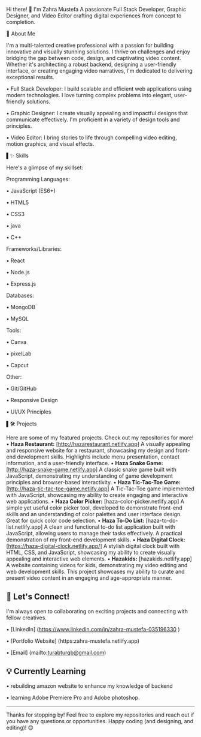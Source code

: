 Hi there! 👋 I'm Zahra Mustefa
A passionate Full Stack Developer, Graphic Designer, and Video Editor crafting digital experiences from concept to completion.

🚀 About Me

I'm a multi-talented creative professional with a passion for building innovative and visually stunning solutions. I thrive on challenges and enjoy bridging the gap between code, design, and captivating video content. Whether it's architecting a robust backend, designing a user-friendly interface, or creating engaging video narratives, I'm dedicated to delivering exceptional results.

•  Full Stack Developer: I build scalable and efficient web applications using modern technologies. I love turning complex problems into elegant, user-friendly solutions.

•  Graphic Designer: I create visually appealing and impactful designs that communicate effectively. I'm proficient in a variety of design tools and principles.

•  Video Editor: I bring stories to life through compelling video editing, motion graphics, and visual effects.

▌✨ Skills

Here's a glimpse of my skillset:

Programming Languages:

•  JavaScript (ES6+)

•  HTML5

•  CSS3

•  java

•  C++

Frameworks/Libraries:

•  React

•  Node.js

•  Express.js

Databases:

•  MongoDB

•  MySQL

Tools:

•  Canva

•  pixelLab

•  Capcut

Other:

•  Git/GitHub

•  Responsive Design

•  UI/UX Principles

▌🛠️ Projects

Here are some of my featured projects. Check out my repositories for more!
•   **Haza Restaurant:**
[http://hazarestaurant.netlify.app]
A visually appealing and responsive website for a restaurant, showcasing my design and front-end development skills. Highlights include menu presentation, contact information, and a user-friendly interface.
•   **Haza Snake Game:** 
[http://haza-snake-game.netlify.app] 
A classic snake game built with JavaScript, demonstrating my understanding of game development principles and browser-based interactivity.
•   **Haza Tic-Tac-Toe Game:** 
[http://haza-tic-tac-toe-game.netlify.app] 
A Tic-Tac-Toe game implemented with JavaScript, showcasing my ability to create engaging and interactive web applications.
•   **Haza Color Picker:** 
[haza-color-picker.netlify.app]
A simple yet useful color picker tool, developed to demonstrate front-end skills and an understanding of color palettes and user interface design.  Great for quick color code selection.
•   **Haza To-Do List:** 
[haza-to-do-list.netlify.app] 
A clean and functional to-do list application built with JavaScript, allowing users to manage their tasks effectively. A practical demonstration of my front-end development skills.
•   **Haza Digital Clock:**
[https://haza-digital-clock.netlify.app/]
A stylish digital clock built with HTML, CSS, and JavaScript, showcasing my ability to create visually appealing and interactive web elements.
•   **Hazakids:** 
[hazakids.netlify.app]
A website containing videos for kids, demonstrating my video editing and web development skills.  This project showcases my ability to curate and present video content in an engaging and age-appropriate manner.

## 🤝 Let's Connect!

I'm always open to collaborating on exciting projects and connecting with fellow creatives.

•   [LinkedIn]
(https://www.linkedin.com/in/zahra-mustefa-035196330 )

•   [Portfolio Website]
(https:zahra-mustefa.netlify.app)

•   [Email]
(mailto:turabturqb@gmail.com)

## 💡 Currently Learning

•   rebuilding amazon website to enhance my knowledge of backend

•   learning Adobe Premiere Pro and Adobe photoshop.

---

Thanks for stopping by! Feel free to explore my repositories and reach out if you have any questions or opportunities. Happy coding (and designing, and editing)! 😊
